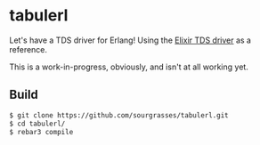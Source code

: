# tabulerl

Let's have a TDS driver for Erlang! Using the [Elixir TDS driver](https://github.com/livehelpnow/tds/issues) as a reference.

This is a work-in-progress, obviously, and isn't at all working yet.

## Build
```bash
$ git clone https://github.com/sourgrasses/tabulerl.git
$ cd tabulerl/
$ rebar3 compile
```
